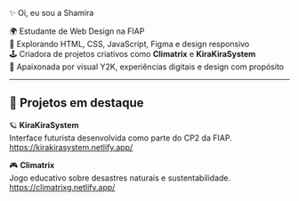 ✨ Oi, eu sou a Shamira

🌍 Estudante de Web Design na FIAP  
🧠 Explorando HTML, CSS, JavaScript, Figma e design responsivo  
🕹️ Criadora de projetos criativos como **Climatrix** e **KiraKiraSystem**  
🎯 Apaixonada por visual Y2K, experiências digitais e design com propósito  

---
## 🚀 Projetos em destaque

🪐 **KiraKiraSystem**  
Interface futurista desenvolvida como parte do CP2 da FIAP.
https://kirakirasystem.netlify.app/

🎮 **Climatrix**  
Jogo educativo sobre desastres naturais e sustentabilidade.
https://climatrixg.netlify.app/
